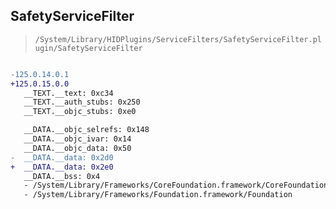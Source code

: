 ## SafetyServiceFilter

> `/System/Library/HIDPlugins/ServiceFilters/SafetyServiceFilter.plugin/SafetyServiceFilter`

```diff

-125.0.14.0.1
+125.0.15.0.0
   __TEXT.__text: 0xc34
   __TEXT.__auth_stubs: 0x250
   __TEXT.__objc_stubs: 0xe0

   __DATA.__objc_selrefs: 0x148
   __DATA.__objc_ivar: 0x14
   __DATA.__objc_data: 0x50
-  __DATA.__data: 0x2d0
+  __DATA.__data: 0x2e0
   __DATA.__bss: 0x4
   - /System/Library/Frameworks/CoreFoundation.framework/CoreFoundation
   - /System/Library/Frameworks/Foundation.framework/Foundation

```
